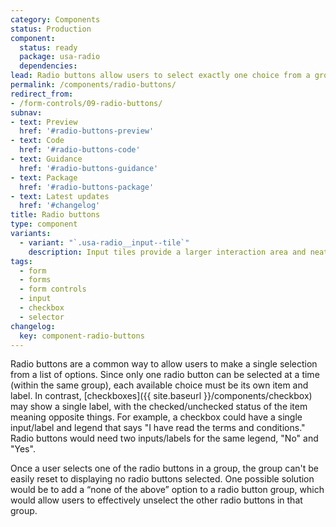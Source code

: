 ```yaml
---
category: Components
status: Production
component:
  status: ready
  package: usa-radio
  dependencies:
lead: Radio buttons allow users to select exactly one choice from a group.
permalink: /components/radio-buttons/
redirect_from:
- /form-controls/09-radio-buttons/
subnav:
- text: Preview
  href: '#radio-buttons-preview'
- text: Code
  href: '#radio-buttons-code'
- text: Guidance
  href: '#radio-buttons-guidance'
- text: Package
  href: '#radio-buttons-package'
- text: Latest updates
  href: '#changelog'
title: Radio buttons
type: component
variants:
  - variant: "`.usa-radio__input--tile`"
    description: Input tiles provide a larger interaction area and neatly group the label with the form control for readability. They’re useful in application forms and questionnaires, but may not be recommended when they create clutter on the page.
tags:
  - form
  - forms
  - form controls
  - input
  - checkbox
  - selector
changelog:
  key: component-radio-buttons
---
```


Radio buttons are a common way to allow users to make a single selection from a list of options. Since only one radio button can be selected at a time (within the same group), each available choice must be its own item and label. In contrast, [checkboxes]({{ site.baseurl }}/components/checkbox) may show a single label, with the checked/unchecked status of the item meaning opposite things. For example, a checkbox could have a single input/label and legend that says "I have read the terms and conditions." Radio buttons would need two inputs/labels for the same legend, "No" and "Yes".

Once a user selects one of the radio buttons in a group, the group can't be easily reset to displaying no radio buttons selected. One possible solution would be to add a “none of the above” option to a radio button group, which would allow users to effectively unselect the other radio buttons in that group.
